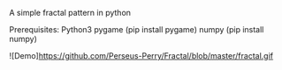 A simple fractal pattern in python

Prerequisites:
Python3
pygame (pip install pygame)
numpy (pip install numpy)

![Demo]<https://github.com/Perseus-Perry/Fractal/blob/master/fractal.gif>
